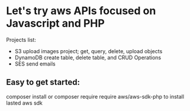 # Let's try aws APIs focused on Javascript and PHP

Projects list:

 * S3 upload images project; get, query, delete, upload objects
 * DynamoDB create table, delete table, and CRUD Operations
 * SES send emails


## Easy to get started:
  composer install
  or composer require require aws/aws-sdk-php to install lasted aws sdk
